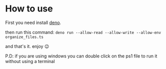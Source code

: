 # How to use

First you need install [deno](https://deno.land/).

then run this command: `deno run --allow-read --allow-write --allow-env organize_files.ts` 

and that's it. enjoy 😉

P.D: if you are using windows you can double click on the ps1 file to run it without using a terminal
